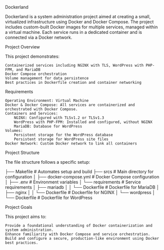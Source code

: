 Dockerland


Dockerland is a system administration project aimed at creating a small, virtualized infrastructure using Docker and Docker Compose. The project includes custom-built Docker images for multiple services, managed within a virtual machine. Each service runs in a dedicated container and is connected via a Docker network.


Project Overview

This project demonstrates:

    Containerized services including NGINX with TLS, WordPress with PHP-FPM, and MariaDB
    Docker Compose orchestration
    Volume management for data persistence
    Best practices in Dockerfile creation and container networking


Requirements

    Operating Environment: Virtual Machine
    Docker & Docker Compose: All services are containerized and orchestrated with Docker Compose.
    Containers and Services:
        NGINX: Configured with TLSv1.2 or TLSv1.3
        WordPress with PHP-FPM: Installed and configured, without NGINX
        MariaDB: Database for WordPress
    Volumes:
        Persistent storage for the WordPress database
        Persistent storage for WordPress site files
    Docker Network: Custom Docker network to link all containers

Project Structure

The file structure follows a specific setup:


├── Makefile                # Automates setup and build
├── srcs                    # Main directory for configuration
│   ├── docker-compose.yml  # Docker Compose configuration
│   ├── .env                # Environment variables
│   └── requirements        # Service requirements
│       ├── mariadb
│       │   └── Dockerfile  # Dockerfile for MariaDB
│       ├── nginx
│       │   └── Dockerfile  # Dockerfile for NGINX
│       └── wordpress
│           └── Dockerfile  # Dockerfile for WordPress


Project Goals

This project aims to:

    Provide a foundational understanding of Docker containerization and system administration.
    Enhance familiarity with Docker Compose and service orchestration.
    Build and configure a secure, production-like environment using Docker best practices.
